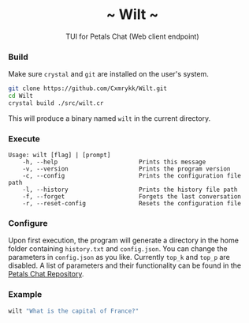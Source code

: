 <h1 align="center">~ Wilt ~</h1>
<p align="center">TUI for Petals Chat (Web client endpoint)</p>

### Build
Make sure `crystal` and `git` are installed on the user's system.
```sh
git clone https://github.com/Cxmrykk/Wilt.git
cd Wilt
crystal build ./src/wilt.cr
```
This will produce a binary named `wilt` in the current directory.

### Execute
```
Usage: wilt [flag] | [prompt]
    -h, --help                       Prints this message
    -v, --version                    Prints the program version
    -c, --config                     Prints the configuration file path
    -l, --history                    Prints the history file path
    -f, --forget                     Forgets the last conversation
    -r, --reset-config               Resets the configuration file
```

### Configure
Upon first execution, the program will generate a directory in the home folder containing `history.txt` and `config.json`. You can change the parameters in `config.json` as you like. Currently `top_k` and `top_p` are disabled. A list of parameters and their functionality can be found in the [Petals Chat Repository](https://github.com/petals-infra/chat.petals.dev#http-api-apiv1).

### Example
```sh
wilt "What is the capital of France?"
```
